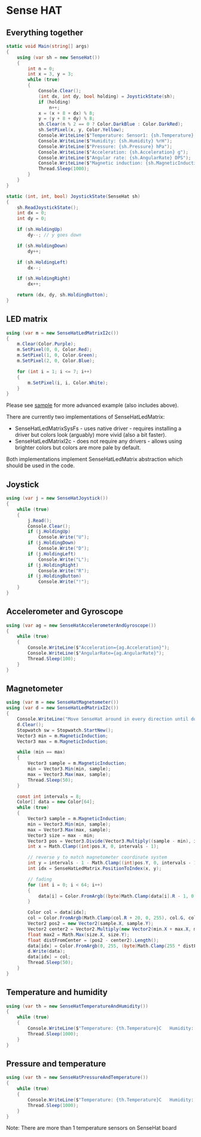 ﻿# Sense HAT

## Everything together

```csharp
static void Main(string[] args)
{
    using (var sh = new SenseHat())
    {
        int n = 0;
        int x = 3, y = 3;
        while (true)
        {
            Console.Clear();
            (int dx, int dy, bool holding) = JoystickState(sh);
            if (holding)
                n++;
            x = (x + 8 + dx) % 8;
            y = (y + 8 + dy) % 8;
            sh.Clear(n % 2 == 0 ? Color.DarkBlue : Color.DarkRed);
            sh.SetPixel(x, y, Color.Yellow);
            Console.WriteLine($"Temperature: Sensor1: {sh.Temperature} C   Sensor2: {sh.Temperature2} C");
            Console.WriteLine($"Humidity: {sh.Humidity} %rH");
            Console.WriteLine($"Pressure: {sh.Pressure} hPa");
            Console.WriteLine($"Acceleration: {sh.Acceleration} g");
            Console.WriteLine($"Angular rate: {sh.AngularRate} DPS");
            Console.WriteLine($"Magnetic induction: {sh.MagneticInduction} gauss");
            Thread.Sleep(1000);
        }
    }
}

static (int, int, bool) JoystickState(SenseHat sh)
{
    sh.ReadJoystickState();
    int dx = 0;
    int dy = 0;

    if (sh.HoldingUp)
        dy--; // y goes down

    if (sh.HoldingDown)
        dy++;

    if (sh.HoldingLeft)
        dx--;

    if (sh.HoldingRight)
        dx++;

    return (dx, dy, sh.HoldingButton);
}
```

## LED matrix

```csharp
using (var m = new SenseHatLedMatrixI2c())
{
    m.Clear(Color.Purple);
    m.SetPixel(0, 0, Color.Red);
    m.SetPixel(1, 0, Color.Green);
    m.SetPixel(2, 0, Color.Blue);

    for (int i = 1; i <= 7; i++)
    {
        m.SetPixel(i, i, Color.White);
    }
}
```

Please see [sample](LedMatrix.Sample.cs) for more advanced example (also includes above).

There are currently two implementations of SenseHatLedMatrix:
- SenseHatLedMatrixSysFs - uses native driver - requires installing a driver but colors look (arguably) more vivid (also a bit faster).
- SenseHatLedMatrixI2c - does not require any drivers - allows using brighter colors but colors are more pale by default.

Both implementations implement SenseHatLedMatrix abstraction which should be used in the code.

## Joystick

```csharp
using (var j = new SenseHatJoystick())
{
    while (true)
    {
        j.Read();
        Console.Clear();
        if (j.HoldingUp)
            Console.Write("U");
        if (j.HoldingDown)
            Console.Write("D");
        if (j.HoldingLeft)
            Console.Write("L");
        if (j.HoldingRight)
            Console.Write("R");
        if (j.HoldingButton)
            Console.Write("!");
    }
}
```

## Accelerometer and Gyroscope

```csharp
using (var ag = new SenseHatAccelerometerAndGyroscope())
{
    while (true)
    {
        Console.WriteLine($"Acceleration={ag.Acceleration}"); 
        Console.WriteLine($"AngularRate={ag.AngularRate}");
        Thread.Sleep(100);
    }
}
```

## Magnetometer

```csharp
using (var m = new SenseHatMagnetometer())
using (var d = new SenseHatLedMatrixI2c())
{
    Console.WriteLine("Move SenseHat around in every direction until dot on the LED matrix stabilizes when not moving.");
    d.Clear();
    Stopwatch sw = Stopwatch.StartNew();
    Vector3 min = m.MagneticInduction;
    Vector3 max = m.MagneticInduction;

    while (min == max)
    {
        Vector3 sample = m.MagneticInduction;
        min = Vector3.Min(min, sample);
        max = Vector3.Max(max, sample);
        Thread.Sleep(50);
    }

    const int intervals = 8;
    Color[] data = new Color[64];
    while (true)
    {
        Vector3 sample = m.MagneticInduction;
        min = Vector3.Min(min, sample);
        max = Vector3.Max(max, sample);
        Vector3 size = max - min;
        Vector3 pos = Vector3.Divide(Vector3.Multiply((sample - min), intervals - 1), size);
        int x = Math.Clamp((int)pos.X, 0, intervals - 1);

        // reverse y to match magnetometer coordinate system
        int y = intervals - 1 - Math.Clamp((int)pos.Y, 0, intervals - 1);
        int idx = SenseHatLedMatrix.PositionToIndex(x, y);

        // fading
        for (int i = 0; i < 64; i++)
        {
            data[i] = Color.FromArgb((byte)Math.Clamp(data[i].R - 1, 0, 255), data[i].G, data[i].B);;
        }

        Color col = data[idx];
        col = Color.FromArgb(Math.Clamp(col.R + 20, 0, 255), col.G, col.B);
        Vector2 pos2 = new Vector2(sample.X, sample.Y);
        Vector2 center2 = Vector2.Multiply(new Vector2(min.X + max.X, min.Y + max.Y), 0.5f);
        float max2 = Math.Max(size.X, size.Y);
        float distFromCenter = (pos2 - center2).Length();
        data[idx] = Color.FromArgb(0, 255, (byte)Math.Clamp(255 * distFromCenter / max2, 0, 255));
        d.Write(data);
        data[idx] = col;
        Thread.Sleep(50);
    }
}
```

## Temperature and humidity

```csharp
using (var th = new SenseHatTemperatureAndHumidity())
{
    while (true)
    {
        Console.WriteLine($"Temperature: {th.Temperature}C   Humidity: {th.Humidity}%rH");
        Thread.Sleep(1000);
    }
}
```

## Pressure and temperature

```csharp
using (var th = new SenseHatPressureAndTemperature())
{
    while (true)
    {
        Console.WriteLine($"Temperature: {th.Temperature}C   Humidity: {th.Pressure}hPa");
        Thread.Sleep(1000);
    }
}
```

Note: There are more than 1 temperature sensors on SenseHat board